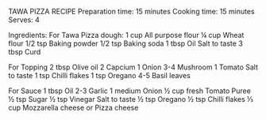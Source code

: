 TAWA PIZZA RECIPE
Preparation time: 15 minutes
Cooking time: 15 minutes
Serves: 4

Ingredients:
For Tawa Pizza dough:
1 cup All purpose flour 
¼ cup Wheat flour
1/2 tsp Baking powder
1/2 tsp Baking soda 
1 tbsp Oil
Salt to taste 
3 tbsp Curd        

For Topping
2 tbsp Olive oil
2 Capcium 
1 Onion
3-4 Mushroom
1 Tomato
Salt to taste 
1 tsp Chilli flakes
1 tsp Oregano 
4-5 Basil leaves

For Sauce
1 tbsp Oil
2-3 Garlic
1 medium Onion
½ cup fresh Tomato Puree
½ tsp Sugar
½ tsp Vinegar
Salt to taste
½ tsp Oregano 
½ tsp Chilli flakes
⅓ cup Mozzarella cheese or Pizza cheese 
